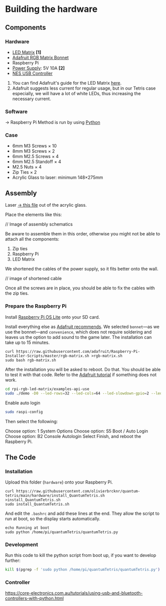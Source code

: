 # Building the hardware

## Components

### Hardware

* [LED Matrix](https://www.adafruit.com/product/3826) **[1]**
* [Adafruit RGB Matrix Bonnet](https://www.adafruit.com/product/3211)
* Raspberry Pi
* [Power Supply](https://www.adafruit.com/product/658): 5V 10A **[2]**
* [NES USB Controller](https://www.amazon.com/Controller-suily-Joystick-RetroPie-Emulators/dp/B07M7SYX11)

1. You can find Adafruit's guide for the LED Matrix [here](https://learn.adafruit.com/32x16-32x32-rgb-led-matrix).
2. Adafruit suggests less current for regular usage, but in our Tetris case especially, we will have a lot of white LEDs, thus increasing the necessary current.


### Software

→ Raspberry Pi Method is run by using [Python](https://github.com/hzeller/rpi-rgb-led-matrix)


### Case

* 6mm M3 Screws × 10
* 8mm M3 Screws × 2
* 6mm M2.5 Screws × 4
* 6mm M2.5 Standoff × 4
* M2.5 Nuts × 4
* Zip Ties × 2
* Acrylic Glass to laser: minimum 148×275mm

## Assembly

Laser [→ this file]() out of the acrylic glass.

Place the elements like this:

// Image of assembly schematics

Be aware to assemble them in this order, otherwise you might not be able to attach all the components:
1. Zip ties
2. Raspberry Pi
3. LED Matrix

We shortened the cables of the power supply, so it fits better onto the wall.

// image of shortened cable

Once all the screws are in place, you should be able to fix the cables with the zip ties.

### Prepare the Raspberry Pi

Install [Raspberry Pi OS Lite](https://www.raspberrypi.com/software/) onto your SD card.

Install everything else as [Adafruit recommends](https://learn.adafruit.com/adafruit-rgb-matrix-bonnet-for-raspberry-pi/driving-matrices#step-6-log-into-your-pi-to-install-and-run-software-1745233-16).
We selected `bonnet`—as we use the bonnet—and `convenience`, which does not require soldering and leaves us the option to add sound to the game later. The installation can take up to 15 minutes.

```
curl https://raw.githubusercontent.com/adafruit/Raspberry-Pi-Installer-Scripts/master/rgb-matrix.sh >rgb-matrix.sh
sudo bash rgb-matrix.sh
```

After the installation you will be asked to reboot. Do that.
You should be able to test it with that code. Refer to the [Adafruit tutorial](https://learn.adafruit.com/adafruit-rgb-matrix-bonnet-for-raspberry-pi/driving-matrices#testing-the-examples-2982010-30) if something does not work.

```sh
cd rpi-rgb-led-matrix/examples-api-use
sudo ./demo -D0 --led-rows=32 --led-cols=64 --led-slowdown-gpio=2 --led-gpio-mapping=adafruit-hat
```

Enable auto login
```sh
sudo raspi-config
```

Then select the following:

Choose option: 1 System Options
Choose option: S5 Boot / Auto Login
Choose option: B2 Console Autologin
Select Finish, and reboot the Raspberry Pi.

## The Code

### Installation

Upload this folder (`hardware`) onto your Raspberry Pi.

```
curl https://raw.githubusercontent.com/olivierbrcknr/quantum-tetris/main/hardware/install_QuantumTetris.sh >install_QuantumTetris.sh
sudo install_QuantumTetris.sh
```

And edit the `.bashrc` and add these lines at the end. They allow the script to run at boot, so the display starts automatically.

```
echo Running at boot 
sudo python /home/pi/quantumTetris/quantumTetris.py
```

### Development

Run this code to kill the python script from boot up, if you want to develop further:

```sh
kill $(pgrep -f 'sudo python /home/pi/quantumTetris/quantumTetris.py')
```

### Controller

https://core-electronics.com.au/tutorials/using-usb-and-bluetooth-controllers-with-python.html
